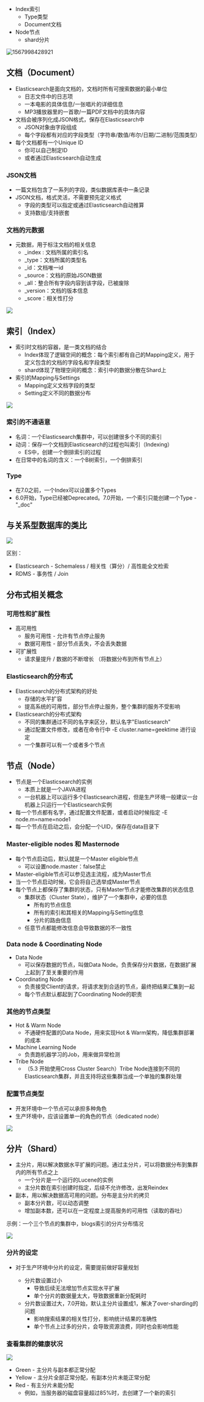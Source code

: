 * Index索引
  * Type类型
  * Document文档
* Node节点
  * shard分片

![1567998428921](images/1567998428921.png)

## 文档（Document）

* Elasticsearch是面向文档的，文档时所有可搜索数据的最小单位
  * 日志文件中的日志项
  * 一本电影的具体信息/一张唱片的详细信息
  * MP3播放器里的一首歌/一篇PDF文档中的具体内容
* 文档会被序列化成JSON格式，保存在Elasticsearch中
  * JSON对象由字段组成
  * 每个字段都有对应的字段类型（字符串/数值/布尔/日期/二进制/范围类型）
* 每个文档都有一个Unique ID
  * 你可以自己制定ID
  * 或者通过Elasticsearch自动生成

### JSON文档

* 一篇文档包含了一系列的字段，类似数据库表中一条记录
* JSON文档，格式灵活，不需要预先定义格式
  * 字段的类型可以指定或通过Elasticsearch自动推算
  * 支持数组/支持嵌套

### 文档的元数据

* 元数据，用于标注文档的相关信息
  * _index : 文档所属的索引名
  * _type：文档所属的类型名
  * _id：文档唯一id
  * _source：文档的原始JSON数据
  * _all：整合所有字段内容到该字段，已被废除
  * _version：文档的版本信息
  * _score：相关性打分

![](images/1567998936909.png)

## 索引（Index）

* 索引时文档的容器，是一类文档的结合
  * Index体现了逻辑空间的概念：每个索引都有自己的Mapping定义，用于定义包含的文档的字段名和字段类型
  * shard体现了物理空间的概念：索引中的数据分散在Shard上
* 索引的Mapping与Settings
  * Mapping定义文档字段的类型
  * Setting定义不同的数据分布

![](images/1567999265615.png)

### 索引的不通语意

* 名词：一个Elasticsearch集群中，可以创建很多个不同的索引
* 动词：保存一个文档到Elasticsearch的过程也叫索引（Indexing）
  * ES中，创建一个倒排索引的过程
* 在日常中的名词的含义：一个B树索引，一个倒排索引

### Type

* 在7.0之前，一个Index可以设置多个Types
* 6.0开始，Type已经被Deprecated。7.0开始，一个索引只能创建一个Type - "_doc"

## 与关系型数据库的类比

![](images/1567999614563.png)

区别：

* Elasticsearch - Schemaless / 相关性（算分）/ 高性能全文检索
* RDMS - 事务性 / Join

## 分布式相关概念

### 可用性和扩展性

* 高可用性
  * 服务可用性 - 允许有节点停止服务
  * 数据可用性 - 部分节点丢失，不会丢失数据
* 可扩展性
  * 请求量提升  / 数据的不断增长 （将数据分布到所有节点上）

### Elasticsearch的分布式

* Elasticsearch的分布式架构的好处
  * 存储的水平扩容
  * 提高系统的可用性，部分节点停止服务，整个集群的服务不受影响
* Elasticsearch的分布式架构
  * 不同的集群通过不同的名字来区分，默认名字"Elasticsearch"
  * 通过配置文件修改，或者在命令行中 -E cluster.name=geektime 进行设定
  * 一个集群可以有一个或者多个节点

## 节点（Node）

* 节点是一个Elasticsearch的实例
  * 本质上就是一个JAVA进程
  * 一台机器上可以运行多个Elasticsearch进程，但是生产环境一般建议一台机器上只运行一个Elasticsearch实例
* 每一个节点都有名字，通过配置文件配置，或者启动时候指定 -E node.m=name=node1
* 每一个节点在启动之后，会分配一个UID，保存在data目录下

### Master-eligible nodes 和 Masternode

* 每个节点启动后，默认就是一个Master eligible节点
  * 可以设置node.master：false禁止
* Master-eligible节点可以参见选主流程，成为Master节点
* 当一个节点启动时候，它会将自己选举成Master节点
* 每个节点上都保存了集群的状态，只有Master节点才能修改集群的状态信息
  * 集群状态（Cluster State），维护了一个集群中，必要的信息
    * 所有的节点信息
    * 所有的索引和其相关的Mapping与Setting信息
    * 分片的路由信息
  * 任意节点都能修改信息会导致数据的不一致性

### Data node & Coordinating Node

* Data Node
  * 可以保存数据的节点，叫做Data Node。负责保存分片数据，在数据扩展上起到了至关重要的作用
* Coordinating Node
  * 负责接受Client的请求，将请求发到合适的节点，最终把结果汇集到一起
  * 每个节点默认都起到了Coordinating Node的职责

### 其他的节点类型

* Hot & Warm Node
  * 不通硬件配置的Data Node，用来实现Hot & Warm架构，降低集群部署的成本
* Machine Learning Node
  * 负责跑机器学习的Job，用来做异常检测
* Tribe Node
  * （5.3 开始使用Cross Cluster Search）Tribe Node连接到不同的Elasticsearch集群，并且支持将这些集群当成一个单独的集群处理

### 配置节点类型

* 开发环境中一个节点可以承担多种角色
* 生产环境中，应该设置单一的角色的节点（dedicated node）

![](images/1568006607109.png)

## 分片（Shard）

* 主分片，用以解决数据水平扩展的问题。通过主分片，可以将数据分布到集群内的所有节点之上
  * 一个分片是一个运行的Lucene的实例
  * 主分片数在索引创建时指定，后续不允许修改，出发Reindex
* 副本，用以解决数据高可用的问题。分布是主分片的拷贝
  * 副本分片数，可以动态调整
  * 增加副本数，还可以在一定程度上提高服务的可用性（读取的吞吐）

示例：一个三个节点的集群中，blogs索引的分片分布情况

![](images/1568007457411.png)

### 分片的设定

* 对于生产环境中分片的设定，需要提前做好容量规划

  * 分片数设置过小
    * 导致后续无法增加节点实现水平扩展
    * 单个分片的数据量太大，导致数据重新分配耗时
  * 分片数设置过大，7.0开始，默认主分片设置成1，解决了over-sharding的问题
    * 影响搜索结果的相关性打分，影响统计结果的准确性
    * 单个节点上过多的分片，会导致资源浪费，同时也会影响性能

### 查看集群的健康状况

![](images/1568009261188.png)

* Green - 主分片与副本都正常分配
* Yellow - 主分片全部正常分配，有副本分片未能正常分配
* Red - 有主分片未能分配
  * 例如，当服务器的磁盘容量超过85%时，去创建了一个新的索引

